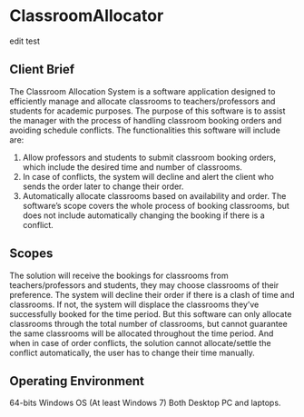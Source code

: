 # ClassroomAllocator

edit test

## Client Brief

The Classroom Allocation System is a software application designed to efficiently manage and allocate classrooms to teachers/professors and students
for academic purposes. The purpose of this software is to assist the manager with the process of handling classroom booking orders and avoiding schedule
conflicts. The functionalities this software will include are:
1. Allow professors and students to submit classroom booking orders, which include the desired time and number of classrooms.
2. In case of conflicts, the system will decline and alert the client who sends the order later to change their order.
3. Automatically allocate classrooms based on availability and order.
The software’s scope covers the whole process of booking classrooms, but does not include automatically changing the booking if there is a conflict.

## Scopes

The solution will receive the bookings for classrooms from teachers/professors and students, they may choose classrooms of their preference.
The system will decline their order if there is a clash of time and classrooms. If not, the system will displace the classrooms they’ve successfully
booked for the time period. But this software can only allocate classrooms through the total number of classrooms, but cannot guarantee the same classrooms
will be allocated throughout the time period. And when in case of order conflicts, the solution cannot allocate/settle the conflict automatically, the user
has to change their time manually.

## Operating Environment

64-bits Windows OS (At least Windows 7)
Both Desktop PC and laptops.
